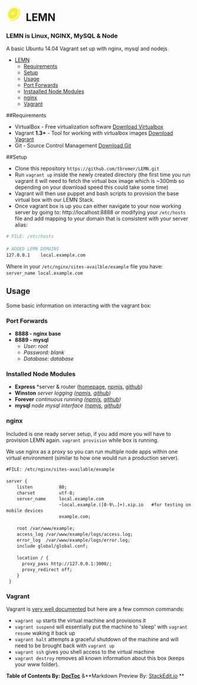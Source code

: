 ![LEMN](www/example/app/assets/images/logo-40.png)&nbsp;&nbsp;LEMN
==================================================================

### **LEMN is Linux, NGINX, MySQL & Node**

A basic Ubuntu 14.04 Vagrant set up with nginx, mysql and nodejs

-	[LEMN](#lemn)
	-	[Requirements](#requirements)
	-	[Setup](#setup)
	-	[Usage](#usage)
	-	[Port Forwards](#port-forwards)
	-	[Instaalled Node Modules](#instaalled-node-modules)
	-	[nginx](#nginx)
	-	[Vagrant](#vagrant)

##Requirements

-	VirtualBox - Free virtualization software [Download Virtualbox](https://www.virtualbox.org/wiki/Downloads)
-	Vagrant **1.3+** - Tool for working with virtualbox images [Download Vagrant](https://www.vagrantup.com)
-	Git - Source Control Management [Download Git](http://git-scm.com/downloads)

##Setup

-	Clone this repository `https://github.com/tbremer/LEMN.git`
-	Run `vagrant up` inside the newly created directory (the first time you run vagrant it will need to fetch the virtual box image which is ~300mb so depending on your download speed this could take some time)
-	Vagrant will then use puppet and bash scripts to provision the base virtual box with our LEMN Stack.
-	Once vagrant box is up you can either navigate to your now working server by going to: http://localhost:8888 or modifying your `/etc/hosts` file and add mapping to your domain that is consistent with your server alias:

```bash
# FILE: /etc/hosts

# ADDED LEMN DOMAINS
127.0.0.1    local.example.com
```

Where in your `/etc/nginx/sites-availble/example` file you have: `server_name local.example.com`

Usage
-----

Some basic information on interacting with the vagrant box:

### Port Forwards

-	**8888 - nginx base**
-	**8889 - mysql**
	-	*User: root*
	-	*Password: blank*
	-	*Database: database*

### Installed Node Modules

-	**Express** *server & router ([homepage](http://expressjs.com/), [npmjs](https://www.npmjs.org/package/express), [github](https://github.com/strongloop/express))
-	**Winston** *server logging ([npmjs](https://www.npmjs.org/package/winston), [github](https://github.com/flatiron/winston))*
-	**Forever** *continuous running ([npmjs](https://www.npmjs.org/package/forever), [github](https://github.com/nodejitsu/forever))*
-	**mysql** *node mysql interface ([npmjs](https://www.npmjs.org/package/mysql), [github](https://github.com/felixge/node-mysql))*

### nginx

Included is one ready server setup, if you add more you will have to provision LEMN again. `vagrant provision` while box is running.

We use nginx as a proxy so you can run multiple node apps within one virtual environment (similar to how one would run a production server).

```
#FILE: /etc/nginx/sites-available/example

server {
    listen          80;
    charset         utf-8;
    server_name     local.example.com
                    ~local.example.([0-9\.]+).xip.io   #for testing on mobile devices
                    example.com;

    root /var/www/example;
    access_log /var/www/example/logs/access.log;
    error_log  /var/www/example/logs/error.log;
    include global/global.conf;

    location / {
      proxy_pass http://127.0.0.1:3000/;
      proxy_redirect off;
    }
 }

```

### Vagrant

Vagrant is [very well documented](http://vagrantup.com/v1/docs/index.html) but here are a few common commands:

-	`vagrant up` starts the virtual machine and provisions it
-	`vagrant suspend` will essentially put the machine to 'sleep' with `vagrant resume` waking it back up
-	`vagrant halt` attempts a graceful shutdown of the machine and will need to be brought back with `vagrant up`
-	`vagrant ssh` gives you shell access to the virtual machine
-	`vagrant destroy` removes all known information about this box (keeps your www folder).

**Table of Contents By: [DocToc](http://doctoc.herokuapp.com/)** &**Markdown Preview By: [StackEdit.io](https://stackedit.io/) **
